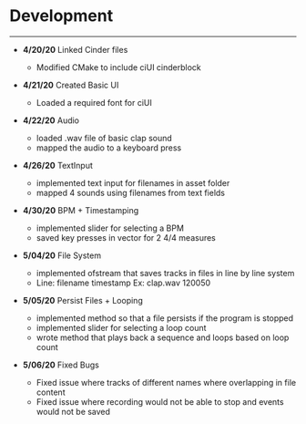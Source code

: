 # Development

---

- **4/20/20** Linked Cinder files
   - Modified CMake to include ciUI cinderblock

 - **4/21/20** Created Basic UI 
   - Loaded a required font for ciUI

 - **4/22/20** Audio
   - loaded .wav file of basic clap sound
   - mapped the audio to a keyboard press
   
 - **4/26/20** TextInput
   - implemented text input for filenames in asset folder
   - mapped 4 sounds using filenames from text fields
   
 - **4/30/20** BPM + Timestamping
   - implemented slider for selecting a BPM
   - saved key presses in vector for 2 4/4 measures
   
 - **5/04/20** File System
    - implemented ofstream that saves tracks in files in line by line system
    - Line: filename timestamp Ex: clap.wav 120050
    
 - **5/05/20** Persist Files + Looping
    - implemented method so that a file persists if the program is stopped
    - implemented slider for selecting a loop count
    - wrote method that plays back a sequence and loops based on loop count
    
 - **5/06/20** Fixed Bugs
    - Fixed issue where tracks of different names where overlapping in file content
    - Fixed issue where recording would not be able to stop and events would not be saved
 